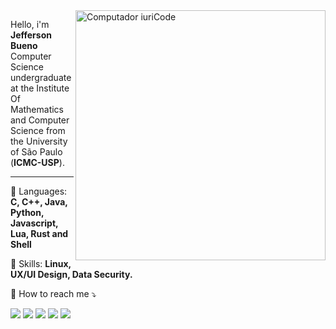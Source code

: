 <img src="https://raw.githubusercontent.com/MicaelliMedeiros/micaellimedeiros/master/image/computer-illustration.png" min-width="400px" max-width="400px" width="400px" align="right" alt="Computador iuriCode">

<p align="left">
  Hello, i'm <strong>Jefferson Bueno</strong><br>
  Computer Science undergraduate at the Institute Of Mathematics and Computer Science from the University of São Paulo (<strong>ICMC-USP</strong>).<br>
</p>
<hr>
<p align="left">
  🦄 Languages: <strong>C, C++, Java, Python, Javascript, Lua, Rust and Shell</strong>
</p>

<p align="left">
  💼 Skills: <strong>Linux, UX/UI Design, Data Security.</strong>
</p>

<p align="left">
  💌 How to reach me ⤵️
</p>

<p align="left">
  <a href="mailto:jeffmbueno@gmail.com" alt="Gmail">
  <img src="https://img.shields.io/badge/-Gmail-FF0000?style=flat-square&labelColor=FF0000&logo=gmail&logoColor=white&link=mailto:jeffmbueno@gmail.com" /></a>

  <a href="https://jeffbuenx.github.io" alt="Website">
  <img src="https://img.shields.io/badge/-Website-A020F0?style=flat-square&logo=rss&logoColor=white&link=https://jeffbuenx.github.io/"/></a>

  <a href="https://wa.me/+5516999759292" alt="WhatsApp">
  <img src="https://img.shields.io/badge/-WhatsApp-25d366?style=flat-square&labelColor=25d366&logo=whatsapp&logoColor=white&link=https://wa.me/+5516999759292"/></a>

  <a href="https://www.facebook.com/JeffMBueno/" alt="Facebook">
  <img src="https://img.shields.io/badge/-Facebook-3b5998?style=flat-square&labelColor=3b5998&logo=facebook&logoColor=white&link=https://www.facebook.com/JeffMBueno/"/></a>

  <a href="https://www.instagram.com/jeffbuenx/" alt="Instagram">
  <img src="https://img.shields.io/badge/-Instagram-DF0174?style=flat-square&labelColor=DF0174&logo=instagram&logoColor=white&link=https://www.instagram.com/jeffbuenx/"/></a>
</p>  

